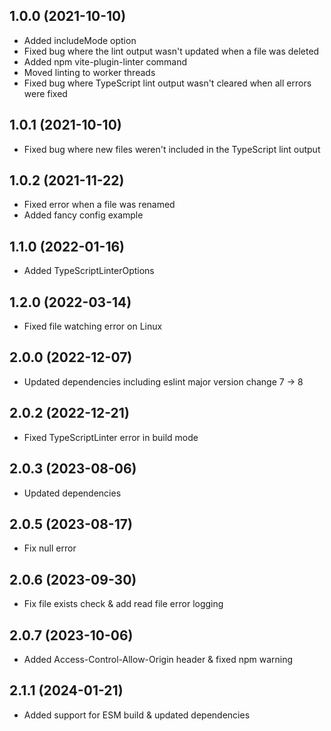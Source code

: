 ## 1.0.0 (2021-10-10)
* Added includeMode option
* Fixed bug where the lint output wasn't updated when a file was deleted
* Added npm vite-plugin-linter command
* Moved linting to worker threads
* Fixed bug where TypeScript lint output wasn't cleared when all errors were fixed

## 1.0.1 (2021-10-10)
* Fixed bug where new files weren't included in the TypeScript lint output

## 1.0.2 (2021-11-22)
* Fixed error when a file was renamed
* Added fancy config example

## 1.1.0 (2022-01-16)
* Added TypeScriptLinterOptions

## 1.2.0 (2022-03-14)
* Fixed file watching error on Linux

## 2.0.0 (2022-12-07)
* Updated dependencies including eslint major version change 7 -> 8

## 2.0.2 (2022-12-21)
* Fixed TypeScriptLinter error in build mode

## 2.0.3 (2023-08-06)
* Updated dependencies

## 2.0.5 (2023-08-17)
* Fix null error

## 2.0.6 (2023-09-30)
* Fix file exists check & add read file error logging

## 2.0.7 (2023-10-06)
* Added Access-Control-Allow-Origin header & fixed npm warning

## 2.1.1 (2024-01-21)
* Added support for ESM build & updated dependencies
